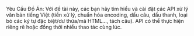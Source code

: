 Yêu Cầu Đồ Án:
Với đề tài này, các bạn hãy tìm hiểu và cài đặt các API xử lý văn bản tiếng Việt (tiền xử lý, chuẩn hóa encoding, dấu câu, dấu thanh, loại bỏ các ký tự đặc biệt/dư thừa/mã HTML..., tách câu). API có thể thực hiện riêng rẽ hoặc đồng thời nhiều thao tác cùng lúc.
 
 
